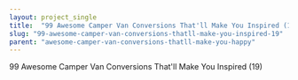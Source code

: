 ```yaml
---
layout: project_single
title:  "99 Awesome Camper Van Conversions That'll Make You Inspired (19)"
slug: "99-awesome-camper-van-conversions-thatll-make-you-inspired-19"
parent: "awesome-camper-van-conversions-thatll-make-you-happy"
---
```

99 Awesome Camper Van Conversions That'll Make You Inspired (19)